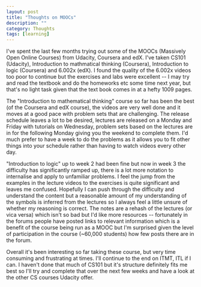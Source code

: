 ```yaml
---
layout: post
title: "Thoughts on MOOCs"
description: ""
category: Thoughts
tags: [learning]
---
```


I've spent the last few months trying out some of the MOOCs (Massively Open Online Courses) from Udacity, Coursera and edX. I've taken CS101 (Udacity), Introduction to mathmatical thinking (Coursera), Introduction to logic (Coursera) and 6.002x (edX). I found the quality of the 6.002x videos too poor to continue but the exercises and labs were excellent -- I may try and read the textbook and do the homeworks etc some time next year, but that's no light task given that the text book comes in at a hefty 1009 pages. 

The "Introduction to mathematical thinking" course so far has been the best (of the Coursera and edX course), the videos are very well done and it moves at a good pace with problem sets that are challenging. The release schedule leaves a lot to be desired, lectures are released on a Monday and Friday with tutorials on Wednesday, problem sets based on the lectures are in for the following Monday giving you the weekend to complete them. I'd much prefer to have a week to do the problems as it allows you to fit other things into your schedule rather than having to watch videos every other day.

"Introduction to logic" up to week 2 had been fine but now in week 3 the difficulty has significantly ramped up, there is a lot more notation to internalise and apply to unfamiliar problems. I feel the jump from the examples in the lecture videos to the exercises is quite significant and leaves me confused. Hopefully I can push through the difficulty and understand the content but a reasonable amount of my understanding of the symbols is inferred from the lectures so I always feel a little unsure of whether my reasoning is correct. The notes are a rehash of the lectures (or vica versa) which isn't so bad but I'd like more resources -- fortunately in the forums people have posted links to relevant information which is a benefit of the course being run as a MOOC but I'm surprised given the level of participation in the course (~60,000 students) how few posts there are in the forum.

Overall it's been interesting so far taking these course, but very time consuming and frustrating at times. I'll continue to the end on ITMT, ITL if I can. I haven't done that much of CS101 but it's structure definitely fits me best so I'll try and complete that over the next few weeks and have a look at the other CS courses Udacity offer.
